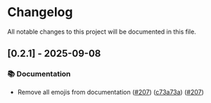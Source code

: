 # Changelog

All notable changes to this project will be documented in this file.

## [0.2.1] - 2025-09-08

### 📚 Documentation

- Remove all emojis from documentation ([#207](https://github.com/joshrotenberg/redisctl/issues/207)) ([c73a73a](https://github.com/joshrotenberg/redisctl/commit/c73a73a65eb98160edae57c2f84a9a7d4742fec6)) ([#207](https://github.com/joshrotenberg/redisctl/pull/207))

<!-- generated by git-cliff -->
